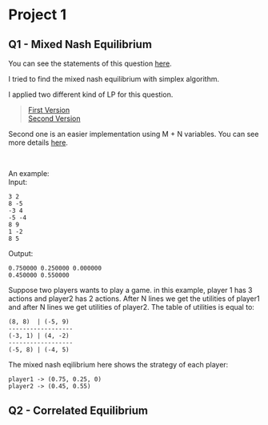 # Project 1


## Q1 - Mixed Nash Equilibrium 

You can see the statements of this question [here](Amirreza81/Algorithmic-Game-Theory/Projects/Project1/Nash_Equilibrium.pdf).

I tried to find the mixed nash equilibrium with simplex algorithm. <br _>

I applied two different kind of LP for this question. 
> [First Version](Amirreza81/Algorithmic-Game-Theory/Projects/Project1/Nash_Equilibrium_v1.py) <br _>
> [Second Version](Amirreza81/Algorithmic-Game-Theory/Projects/Project1/Nash_Equilibrium_v2.py)

Second one is an easier implementation using M + N variables. You can see more details [here](Amirreza81/Algorithmic-Game-Theory/Projects/Project1/LP.png).

<br _>

An example:
<br _>
Input:

```
3 2
8 -5
-3 4
-5 -4
8 9
1 -2
8 5
```

Output:

```
0.750000 0.250000 0.000000 
0.450000 0.550000
```

Suppose two players wants to play a game. in this example, player 1 has 3 actions and player2 has 2 actions. After N lines we get 
the utilities of player1 and after N lines we get utilities of player2. The table of utilities is equal to:

```
(8, 8)  | (-5, 9)
------------------
(-3, 1) | (4, -2)
------------------
(-5, 8) | (-4, 5)
```

The mixed nash eqilibrium here shows the strategy of each player:

```
player1 -> (0.75, 0.25, 0)
player2 -> (0.45, 0.55)
```


## Q2 - Correlated Equilibrium
